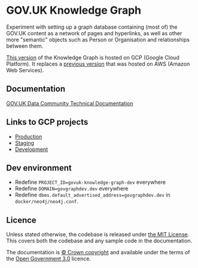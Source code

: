 # GOV.UK Knowledge Graph

Experiment with setting up a graph database containing (most of) the GOV.UK
content as a network of pages and hyperlinks, as well as other more "semantic"
objects such as Person or Organisation and relationships between them.

[This
version](https://console.cloud.google.com/welcome?project=govuk-knowledge-graph)
of the Knowledge Graph is hosted on GCP (Google Cloud Platform). It replaces a
[previous version](https://github.com/alphagov/govuk-knowledge-graph) that was
hosted on AWS (Amazon Web Services).

## Documentation

[GOV.UK Data Community Technical Documentation](https://docs.data-community.publishing.service.gov.uk/analysis/govgraph/pipeline-v2/)

## Links to GCP projects

* [Production](https://console.cloud.google.com/welcome?project=govuk-knowledge-graph)
* [Staging](https://console.cloud.google.com/welcome?project=govuk-knowledge-graph-staging)
* [Development](https://console.cloud.google.com/welcome?project=govuk-knowledge-graph-dev)

## Dev environment

* Redefine `PROJECT_ID=govuk-knowledge-graph-dev` everywhere
* Redefine `DOMAIN=govgraphdev.dev` everywhere
* Redefine `dbms.default_advertised_address=govgraphdev.dev` in
  `docker/neo4j/neo4j.conf`.

## Licence

Unless stated otherwise, the codebase is released under [the MIT License][mit].
This covers both the codebase and any sample code in the documentation.

The documentation is [© Crown copyright][copyright] and available under the terms
of the [Open Government 3.0][ogl] licence.

[rvm]: https://www.ruby-lang.org/en/documentation/installation/#managers
[bundler]: http://bundler.io/
[mit]: LICENCE
[copyright]: http://www.nationalarchives.gov.uk/information-management/re-using-public-sector-information/uk-government-licensing-framework/crown-copyright/
[ogl]: http://www.nationalarchives.gov.uk/doc/open-government-licence/version/3/
